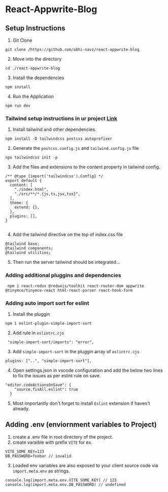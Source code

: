 # React-Appwrite-Blog

## Setup Instructions

1. Git Clone

```
git clone /https://github.com/abhi-navz/react-appwrite-blog
```

2. Move into the directory

```
cd ./react-appwrite-blog
```

3. Install the dependencies

```
npm install
```

4. Run the Application

```
npm run dev
```
### Tailwind setup instructions in ur project [Link](https://tailwindcss.com/docs/guides/vite)

1. Install tailwind and other dependencies.

```
npm install -D tailwindcss postcss autoprefixer
```

2. Generate the `postcss.config.js` and `tailwind.config.js` file

```
npx tailwindcss init -p
```

3. Add the files and extensions to the content property in tailwind config.

```
/** @type {import('tailwindcss').Config} */
export default {
  content: [
    "./index.html",
    "./src/**/*.{js,ts,jsx,tsx}",
  ],
  theme: {
    extend: {},
  },
  plugins: [],
}


```

4. Add the tailwind directive on the top of index.css file

```
@tailwind base;
@tailwind components;
@tailwind utilities;
```

5. Then run the server tailwind should be integrated...

### Adding additional pluggins and dependencies
```
 npm i react-redux @reduxjs/toolkit react-router-dom appwrite @tinymce/tinymce-react html-react-parser react-hook-form
```
### Adding auto import sort for eslint

1. Install the pluggin

```
npm i eslint-plugin-simple-import-sort
```

2. Add rule in `eslintrc.cjs`

```
 "simple-import-sort/imports": "error",
```

3. Add `simple-import-sort` in the pluggin array of `eslintrc.cjs`

```
plugins: ["..", "simple-import-sort"],
```

4. Open settings.json in vscode configuration and add the below two lines to fix the issues as per eslint rule on save.

```
"editor.codeActionsOnSave": {
    "source.fixAll.eslint": true
  }
```

5. Most importantly don't forget to install `Eslint` extension if haven't already.

## Adding .env (enviornment variables to Project)

1. create a .env file in root directory of the project.
2. create varaible with prefix `VITE` for ex.
```
VITE_SOME_KEY=123
DB_PASSWORD=foobar // invalid
```
3. Loaded env variables are also exposed to your client source code via `import.meta.env` as strings.
```
console.log(import.meta.env.VITE_SOME_KEY) // 123
console.log(import.meta.env.DB_PASSWORD) // undefined

```